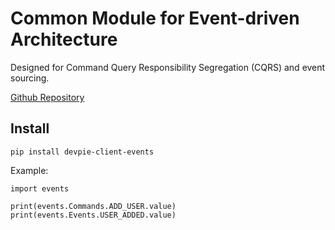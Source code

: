 # Common Module for Event-driven Architecture

Designed for Command Query Responsibility Segregation (CQRS) and event sourcing.

[Github Repository](https://github.com/ivorscott/devpie-client-events)

## Install

```
pip install devpie-client-events
```

Example:

```
import events

print(events.Commands.ADD_USER.value)
print(events.Events.USER_ADDED.value)
```
